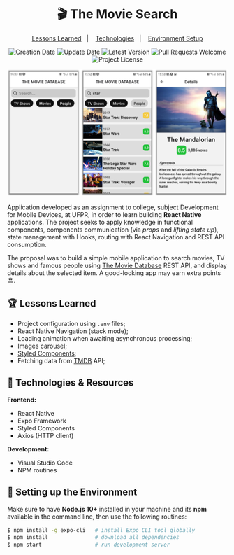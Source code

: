 <h1 align="center">
  🎬 The Movie Search
</h1>

<p align="center">
  <a href="#trophy-lessons-learned">Lessons Learned</a>&nbsp;&nbsp;&nbsp;|&nbsp;&nbsp;&nbsp;
  <a href="#rocket-technologies--resources">Technologies</a>&nbsp;&nbsp;&nbsp;|&nbsp;&nbsp;&nbsp;
  <a href="#hammer-setting-up-the-environment">Environment Setup</a>
</p>

<p align="center">
  <img src="https://img.shields.io/static/v1?labelColor=000000&color=777777&label=created%20at&message=Nov%202020" alt="Creation Date" />

  <img src="https://img.shields.io/github/last-commit/juliolmuller/the-movie-search-app?label=updated%20at&labelColor=000000&color=777777" alt="Update Date" />

  <img src="https://img.shields.io/github/v/tag/juliolmuller/the-movie-search-app?label=latest%20version&labelColor=000000&color=777777" alt="Latest Version" />

  <img src="https://img.shields.io/static/v1?labelColor=000000&color=777777&label=PRs&message=welcome" alt="Pull Requests Welcome" />

  <img src="https://img.shields.io/github/license/juliolmuller/the-movie-search-app?labelColor=000000&color=777777" alt="Project License" />
</p>

![Application snapshot](./src/images/app-overview.png)

Application developed as an assignment to college, subject Development for Mobile Devices, at UFPR, in order to learn building **React Native** applications. The project seeks to apply knowledge in functional components, components communication (via *props* and *lifting state up*), state management with Hooks, routing with React Navigation and REST API consumption.

The proposal was to build a simple mobile application to search movies, TV shows and famous people using [The Movie Database](https://developers.themoviedb.org/3/) REST API, and display details about the selected item. A good-looking app may earn extra points 😍.

## :trophy: Lessons Learned

- Project configuration using `.env` files;
- React Native Navigation (stack mode);
- Loading animation when awaiting asynchronous processing;
- Images carousel;
- [Styled Components](https://styled-components.com/);
- Fetching data from [TMDB](https://developers.themoviedb.org/3/) API;

## :rocket: Technologies & Resources

**Frontend:**
- React Native
- Expo Framework
- Styled Components
- Axios (HTTP client)

**Development:**
- Visual Studio Code
- NPM routines

## :hammer: Setting up the Environment

Make sure to have **Node.js 10+** installed in your machine and its **npm** available in the command line, then use the following routines:

```bash
$ npm install -g expo-cli   # install Expo CLI tool globally
$ npm install               # download all dependencies
$ npm start                 # run development server
```

